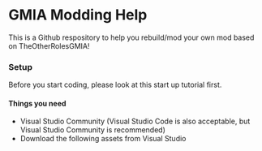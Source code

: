 # GMIA Modding Help
This is a Github respository to help you rebuild/mod your own mod based on TheOtherRolesGMIA!  
### Setup
Before you start coding, please look at this start up tutorial first.  
#### Things you need
- Visual Studio Community (Visual Studio Code is also acceptable, but Visual Studio Community is recommended)
- Download the following assets from Visual Studio
  

